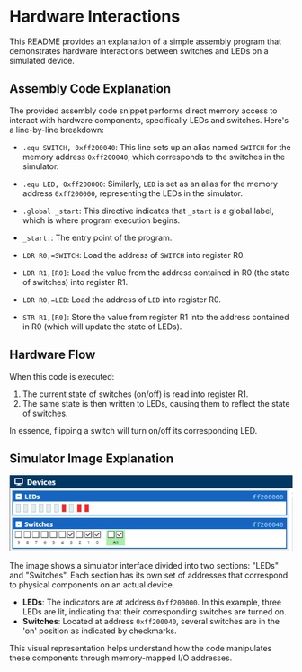 # Hardware Interactions

This README provides an explanation of a simple assembly program that demonstrates hardware interactions between switches and LEDs on a simulated device.

## Assembly Code Explanation

The provided assembly code snippet performs direct memory access to interact with hardware components, specifically LEDs and switches. Here's a line-by-line breakdown:

- `.equ SWITCH, 0xff200040`: This line sets up an alias named `SWITCH` for the memory address `0xff200040`, which corresponds to the switches in the simulator.
- `.equ LED, 0xff200000`: Similarly, `LED` is set as an alias for the memory address `0xff200000`, representing the LEDs in the simulator.

- `.global _start`: This directive indicates that `_start` is a global label, which is where program execution begins.

- `_start:`: The entry point of the program.

- `LDR R0,=SWITCH`: Load the address of `SWITCH` into register R0.
- `LDR R1,[R0]`: Load the value from the address contained in R0 (the state of switches) into register R1.

- `LDR R0,=LED`: Load the address of `LED` into register R0.
- `STR R1,[R0]`: Store the value from register R1 into the address contained in R0 (which will update the state of LEDs).

## Hardware Flow

When this code is executed:
1. The current state of switches (on/off) is read into register R1.
2. The same state is then written to LEDs, causing them to reflect the state of switches.

In essence, flipping a switch will turn on/off its corresponding LED.

## Simulator Image Explanation

![Simulator Interface](https://github.com/Shikha-code36/assembly-ARM-tutorial/blob/main/hardware_interactions/switchled.png)

The image shows a simulator interface divided into two sections: "LEDs" and "Switches". Each section has its own set of addresses that correspond to physical components on an actual device.

- **LEDs**: The indicators are at address `0xff200000`. In this example, three LEDs are lit, indicating that their corresponding switches are turned on.
- **Switches**: Located at address `0xff200040`, several switches are in the 'on' position as indicated by checkmarks.

This visual representation helps understand how the code manipulates these components through memory-mapped I/O addresses.

